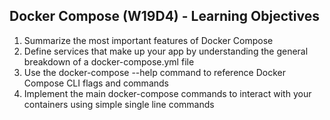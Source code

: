 ## Docker Compose (W19D4) - Learning Objectives
1. Summarize the most important features of Docker Compose
2. Define services that make up your app by understanding the general breakdown of a docker-compose.yml file
3. Use the docker-compose --help command to reference Docker Compose CLI flags and commands
4. Implement the main docker-compose commands to interact with your containers using simple single line commands